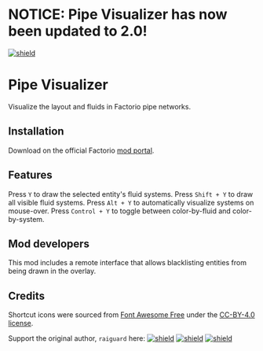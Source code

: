 # NOTICE: Pipe Visualizer has now been updated to 2.0!

[![shield](https://img.shields.io/badge/Ko--fi-Donate%20-hotpink?logo=kofi&logoColor=white)](https://ko-fi.com/amberatelier)

# Pipe Visualizer

Visualize the layout and fluids in Factorio pipe networks.

## Installation

Download on the official Factorio [mod portal](https://mods.factorio.com/mod/PipeVisualizer-Updated).

## Features

Press `Y` to draw the selected entity's fluid systems. Press `Shift + Y` to draw all visible fluid systems. Press `Alt + Y` to automatically visualize systems on mouse-over. Press `Control + Y` to toggle between color-by-fluid and color-by-system.

## Mod developers

This mod includes a remote interface that allows blacklisting entities from being drawn in the overlay.

## Credits

Shortcut icons were sourced from [Font Awesome Free](https://fontawesome.com/search?m=free) under the [CC-BY-4.0 license](https://creativecommons.org/licenses/by/4.0/).

Support the original author, `raiguard` here:
[![shield](https://img.shields.io/badge/Ko--fi-Donate%20-hotpink?logo=kofi&logoColor=white)](https://ko-fi.com/raiguard)
[![shield](https://img.shields.io/badge/Crowdin-Translate-brightgreen)](https://crowdin.com/project/raiguards-factorio-mods)
[![shield](https://img.shields.io/badge/dynamic/json?color=orange&label=Factorio&query=downloads_count&suffix=%20downloads&url=https%3A%2F%2Fmods.factorio.com%2Fapi%2Fmods%2FPipeVisualizer-Updated)](https://mods.factorio.com/mod/PipeVisualizer)
